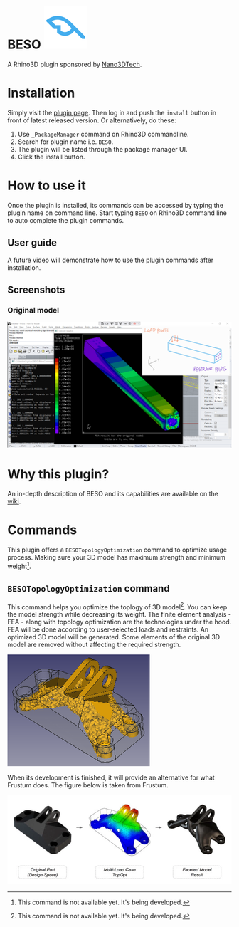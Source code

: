 # BESO ![Icon](./RhinoCommon/pkg/dist/icon.svg)

A Rhino3D plugin sponsored by [Nano3DTech](https://nano3dtech.com/).

# Installation

Simply visit the [plugin page](https://www.food4rhino.com/en/app/beso). Then log in and push the `install` button in front of latest released version. Or alternatively, do these:

1. Use `_PackageManager` command on Rhino3D commandline.
1. Search for plugin name i.e. `BESO`.
1. The plugin will be listed through the package manager UI.
1. Click the install button.

# How to use it

Once the plugin is installed, its commands can be accessed by typing the plugin name on command line. Start typing `BESO` on Rhino3D command line to auto complete the plugin commands.

## User guide

A future video will demonstrate how to use the plugin commands after installation.

## Screenshots

### Original model

![FEA result for the original model](RhinoCommon/doc/FEA.png "FEA result for the original model")

# Why this plugin?

An in-depth description of BESO and its capabilities are available on the [wiki](https://github.com/calculix/beso/wiki/Basic-description).

# Commands

This plugin offers a `BESOTopologyOptimization` command to optimize usage process. Making sure your 3D model has maximum strength and minimum weight[^1].

## `BESOTopologyOptimization` command

This command helps you optimize the toplogy of 3D model[^1]. You can keep the model strength while decreasing its weight. The finite element analysis - FEA - along with topology optimization are the technologies under the hood. FEA will be done according to user-selected loads and restraints. An optimized 3D model will be generated. Some elements of the original 3D model are removed without affecting the required strength.

![Topology optimization]( RhinoCommon/doc/BESO.png "Topology optimization")

When its development is finished, it will provide an alternative for what Frustum does. The figure below is taken from Frustum.

![How Frustum optimizes 3D models]( RhinoCommon/doc/Frustum.webp " How Frustum optimizes 3D models")

[^1]: This command is not available yet. It's being developed.
